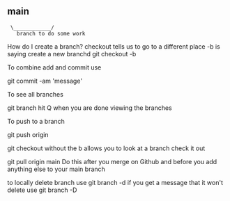 ## main

     \____________/
       branch to do some work

How do I create a branch?
checkout tells us to go to a different place
-b is saying create a new branchd
git checkout -b <name of your branch>

To combine add and commit use

git commit -am 'message'

To see all branches

git branch
hit Q when you are done viewing the branches

To push to a branch

git push origin <branch name>

git checkout <branch name> without the b allows you to look at a branch check it out

git pull origin main
Do this after you merge on Github and before you add anything else to your main branch

to locally delete branch use
git branch -d <name of branch>
if you get a message that it won't delete use
git branch -D <name of branch>
